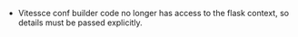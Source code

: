 - Vitessce conf builder code no longer has access to the flask context, so details must be passed explicitly.

